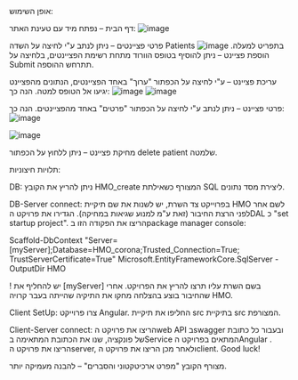 אופן השימוש:

דף הבית – נפתח מיד עם טעינת האתר:
![image](https://github.com/shilat-mori/Hadasim0.4/assets/149057922/c476f703-9691-4c3f-863e-1c50921c0ca3)




פרטי פציינטים – ניתן לנתב ע"י לחיצה על השדה Patients בתפריט למעלה.
![image](https://github.com/shilat-mori/Hadasim0.4/assets/149057922/e0a9bb91-bb05-481c-af58-f9b1cdfcd6d2)
הוספת פציינט – ניתן להוסיף בטופס הוורוד מתחת רשימת הפציינטים, בלחיצה על Submit תתרחש ההוספה.

עריכת פציינט –  ע"י לחיצה על הכפתור "ערוך" באחד הפציינטים, הנתונים מהפציינט יגיעו אל הטופס למטה. הנה כך: 
![image](https://github.com/shilat-mori/Hadasim0.4/assets/149057922/2cda7991-1967-4116-9168-d1772a0c1b46)
![image](https://github.com/shilat-mori/Hadasim0.4/assets/149057922/7a862737-3e10-4287-9fe8-d0eb4a9b0e6a)

פרטי פציינט – ניתן לנתב ע"י לחיצה על הכפתור "פרטים" באחד מהפציינטים. הנה כך:
![image](https://github.com/shilat-mori/Hadasim0.4/assets/149057922/3c8a9b15-908d-470b-93a8-aed13237eb8f)

![image](https://github.com/shilat-mori/Hadasim0.4/assets/149057922/cdc47437-a560-407c-b428-492042a32015)

מחיקת פציינט – ניתן ללחוץ על הכפתור delete patient שלמטה.


תלויות חיצוניות:


DB:
ניתן להריץ את הקובץ HMO_create המצורף כשאילתת SQL ליצירת מסד נתונים.


DB-Server connect:
בפרוייקט צד השרת, יש לשנות את שם תיקיית HMO לשם אחר לפני הרצת החיבור (זאת ע"מ למנוע שגיאות במחיקה).
הגדירו את פרויקט הDAL כ "set startup project".
הריצו את הפקודה הזו בpackage manager console:

Scaffold-DbContext "Server=[myServer];Database=HMO_corona;Trusted_Connection=True; TrustServerCertificate=True" Microsoft.EntityFrameworkCore.SqlServer -OutputDir HMO

! יש להחליף את [myServer] בשם השרת עליו תרצו להריץ את הפרויקט.
אחרי שהחיבור בוצע בהצלחה מחקו את התיקיה שהייתה בעבר קרויה HMO.


Client SetUp:
צרו פרוייקט Angular.
החליפו את תיקיית src בתיקיית src המצורפת.



Client-Server connect:
הריצו את פרויקט הweb API בswagger ובעבור כל כתובת של פונקציה, שנו את הכתובת המתאימה בService  המתאים בפרויקט הAngular .
הריצו את פרויקט הserver, ולאחר מכן הריצו את פרויקט הclient.
Good luck!



מצורף הקובץ "מפרט ארכיטקטוני והסברים" – להבנה מעמיקה יותר.


